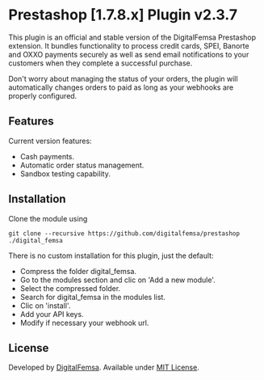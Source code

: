Prestashop [1.7.8.x] Plugin v2.3.7
=======================
This plugin is an official and stable version of the DigitalFemsa Prestashop extension. It bundles functionality to process credit cards, SPEI, Banorte and OXXO payments securely as well as send email notifications to your customers when they complete a successful purchase.

Don't worry about managing the status of your orders, the plugin will automatically changes orders to paid as long as your webhooks are properly configured.

Features
--------
Current version features:

*   Cash payments.
*   Automatic order status management.
*   Sandbox testing capability.

Installation
-----------

  Clone the module using 

```
git clone --recursive https://github.com/digitalfemsa/prestashop ./digital_femsa
```

There is no custom installation for this plugin, just the default:

*   Compress the folder digital_femsa.
*   Go to the modules section and clic on 'Add a new module'.
*   Select the compressed folder.
*   Search for digital_femsa in the modules list.
*   Clic on 'install'.
*   Add your API keys.
*   Modify if necessary your webhook url.

License
-------
Developed by [DigitalFemsa](https://www.digitalfemsa.io). Available under [MIT License](LICENSE).
